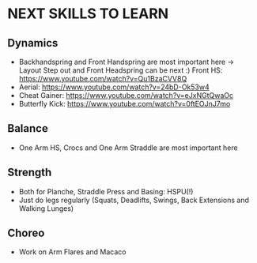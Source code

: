 # NEXT SKILLS TO LEARN

## Dynamics
* Backhandspring and Front Handspring are most important here
  -> Layout Step out and Front Headspring can be next :)
  Front HS: https://www.youtube.com/watch?v=Qu1BzaCVV8Q
* Aerial: https://www.youtube.com/watch?v=24bD-Ok53w4
* Cheat Gainer: https://www.youtube.com/watch?v=eJxNGtQwaOc
* Butterfly Kick: https://www.youtube.com/watch?v=0ftEOJnJ7mo

## Balance
* One Arm HS, Crocs and One Arm Straddle are most important here

## Strength
* Both for Planche, Straddle Press and Basing: HSPU(!)
* Just do legs regularly (Squats, Deadlifts, Swings, Back Extensions and Walking Lunges)

## Choreo
* Work on Arm Flares and Macaco
